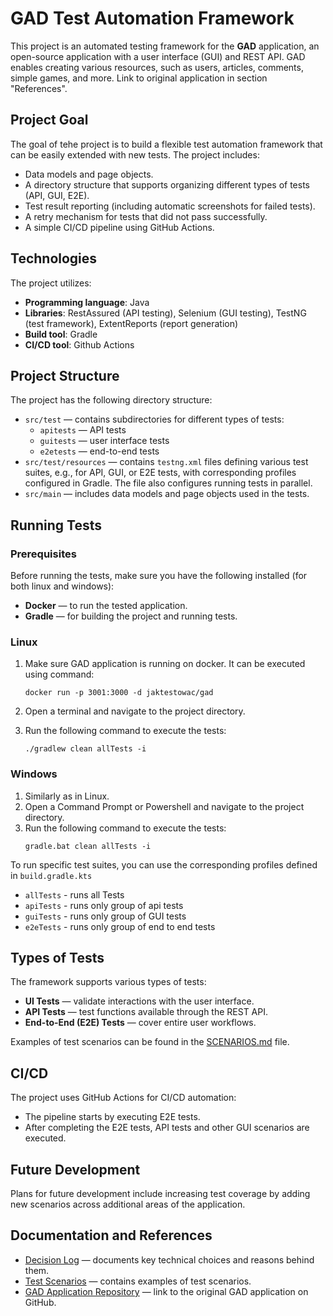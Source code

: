 # GAD Test Automation Framework

This project is an automated testing framework for the **GAD** application, an open-source application with a user interface (GUI) and REST API. GAD enables creating various resources, such as users, articles, comments, simple games, and more.
Link to original application in section "References".

## Project Goal

The goal of tehe project is to build a flexible test automation framework that can be easily extended with new tests. The project includes:
- Data models and page objects.
- A directory structure that supports organizing different types of tests (API, GUI, E2E).
- Test result reporting (including automatic screenshots for failed tests).
- A retry mechanism for tests that did not pass successfully.
- A simple CI/CD pipeline using GitHub Actions.

## Technologies

The project utilizes:
- **Programming language**: Java
- **Libraries**: RestAssured (API testing), Selenium (GUI testing), TestNG (test framework), ExtentReports (report generation)
- **Build tool**: Gradle
- **CI/CD tool**: Github Actions

## Project Structure

The project has the following directory structure:
- `src/test` — contains subdirectories for different types of tests:
  - `apitests` — API tests
  - `guitests` — user interface tests
  - `e2etests` — end-to-end tests
- `src/test/resources` — contains `testng.xml` files defining various test suites, e.g., for API, GUI, or E2E tests, with corresponding profiles configured in Gradle. The file also configures running tests in parallel.
- `src/main` — includes data models and page objects used in the tests.

## Running Tests


### Prerequisites

Before running the tests, make sure you have the following installed (for both linux and windows):
- **Docker** — to run the tested application.
- **Gradle** — for building the project and running tests.

### Linux

1. Make sure GAD application is running on docker. It can be executed using command:
    ```
    docker run -p 3001:3000 -d jaktestowac/gad
    ```

2. Open a terminal and navigate to the project directory.
3. Run the following command to execute the tests:
    ```
    ./gradlew clean allTests -i
    ```

### Windows

1. Similarly as in Linux.
2. Open a Command Prompt or Powershell and navigate to the project directory.
3. Run the following command to execute the tests:
    ```
    gradle.bat clean allTests -i
    ```

To run specific test suites, you can use the corresponding profiles defined in `build.gradle.kts`
- `allTests` - runs all Tests
- `apiTests` - runs only group of api tests
- `guiTests` - runs only group of GUI tests
- `e2eTests` - runs only group of end to end tests

## Types of Tests

The framework supports various types of tests:
- **UI Tests** — validate interactions with the user interface.
- **API Tests** — test functions available through the REST API.
- **End-to-End (E2E) Tests** — cover entire user workflows.

Examples of test scenarios can be found in the [SCENARIOS.md](SCENARIOS.md) file.

## CI/CD

The project uses GitHub Actions for CI/CD automation:
- The pipeline starts by executing E2E tests.
- After completing the E2E tests, API tests and other GUI scenarios are executed.

## Future Development

Plans for future development include increasing test coverage by adding new scenarios across additional areas of the application.


## Documentation and References

- [Decision Log](DECISION_LOG.md) — documents key technical choices and reasons behind them.
- [Test Scenarios](SCENARIOS.md) — contains examples of test scenarios.
- [GAD Application Repository](https://github.com/jaktestowac/gad-gui-api-demo) — link to the original GAD application on GitHub.